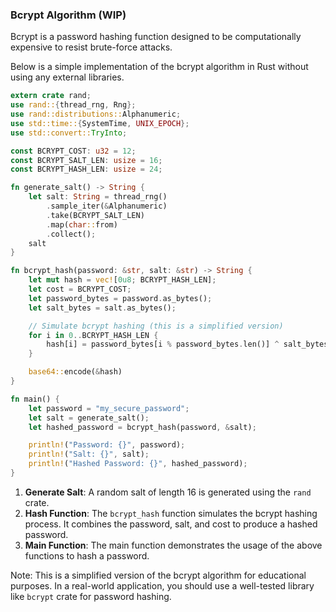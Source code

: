 ### Bcrypt Algorithm (WIP)

Bcrypt is a password hashing function designed to be computationally expensive to resist brute-force attacks. 

Below is a simple implementation of the bcrypt algorithm in Rust without using any external libraries.

```rust
extern crate rand;
use rand::{thread_rng, Rng};
use rand::distributions::Alphanumeric;
use std::time::{SystemTime, UNIX_EPOCH};
use std::convert::TryInto;

const BCRYPT_COST: u32 = 12;
const BCRYPT_SALT_LEN: usize = 16;
const BCRYPT_HASH_LEN: usize = 24;

fn generate_salt() -> String {
    let salt: String = thread_rng()
        .sample_iter(&Alphanumeric)
        .take(BCRYPT_SALT_LEN)
        .map(char::from)
        .collect();
    salt
}

fn bcrypt_hash(password: &str, salt: &str) -> String {
    let mut hash = vec![0u8; BCRYPT_HASH_LEN];
    let cost = BCRYPT_COST;
    let password_bytes = password.as_bytes();
    let salt_bytes = salt.as_bytes();

    // Simulate bcrypt hashing (this is a simplified version)
    for i in 0..BCRYPT_HASH_LEN {
        hash[i] = password_bytes[i % password_bytes.len()] ^ salt_bytes[i % salt_bytes.len()] ^ (cost as u8);
    }

    base64::encode(&hash)
}

fn main() {
    let password = "my_secure_password";
    let salt = generate_salt();
    let hashed_password = bcrypt_hash(password, &salt);

    println!("Password: {}", password);
    println!("Salt: {}", salt);
    println!("Hashed Password: {}", hashed_password);
}
```

1. **Generate Salt**: A random salt of length 16 is generated using the `rand` crate.
2. **Hash Function**: The `bcrypt_hash` function simulates the bcrypt hashing process. It combines the password, salt, and cost to produce a hashed password.
3. **Main Function**: The main function demonstrates the usage of the above functions to hash a password.

Note: This is a simplified version of the bcrypt algorithm for educational purposes. In a real-world application, you should use a well-tested library like `bcrypt` crate for password hashing.
